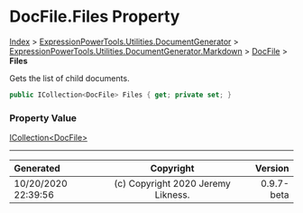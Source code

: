 ﻿# DocFile.Files Property

[Index](../index.md) > [ExpressionPowerTools.Utilities.DocumentGenerator](ExpressionPowerTools.Utilities.DocumentGenerator.a.md) > [ExpressionPowerTools.Utilities.DocumentGenerator.Markdown](ExpressionPowerTools.Utilities.DocumentGenerator.Markdown.n.md) > [DocFile](ExpressionPowerTools.Utilities.DocumentGenerator.Markdown.DocFile.cs.md) > **Files**

Gets the list of child documents.

```csharp
public ICollection<DocFile> Files { get; private set; }
```

### Property Value

 [ICollection&lt;DocFile>](https://docs.microsoft.com/dotnet/api/system.collections.generic.icollection-1) 


---

| Generated | Copyright | Version |
| :-- | :-: | --: |
| 10/20/2020 22:39:56 | (c) Copyright 2020 Jeremy Likness. | 0.9.7-beta |
